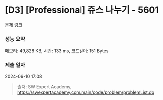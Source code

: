 # [D3] [Professional] 쥬스 나누기 - 5601 

[문제 링크](https://swexpertacademy.com/main/code/problem/problemDetail.do?contestProbId=AWXGAylqcdYDFAUo) 

### 성능 요약

메모리: 49,828 KB, 시간: 133 ms, 코드길이: 151 Bytes

### 제출 일자

2024-06-10 17:08



> 출처: SW Expert Academy, https://swexpertacademy.com/main/code/problem/problemList.do